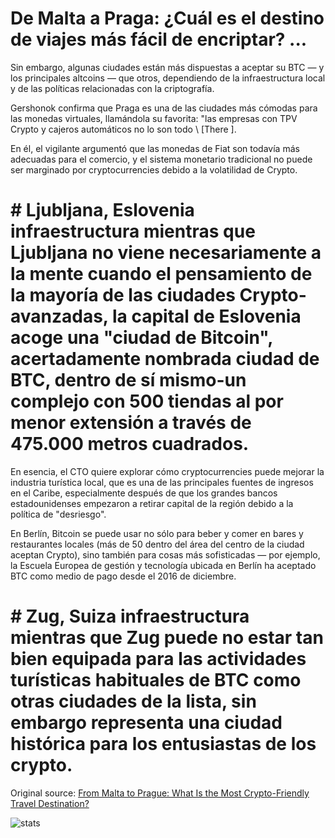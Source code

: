 # De Malta a Praga: ¿Cuál es el destino de viajes más fácil de encriptar? ...

Sin embargo, algunas ciudades están más dispuestas a aceptar su BTC — y los principales altcoins — que otros, dependiendo de la infraestructura local y de las políticas relacionadas con la criptografía.

Gershonok confirma que Praga es una de las ciudades más cómodas para las monedas virtuales, llamándola su favorita: "las empresas con TPV Crypto y cajeros automáticos no lo son todo \ [There \].

En él, el vigilante argumentó que las monedas de Fiat son todavía más adecuadas para el comercio, y el sistema monetario tradicional no puede ser marginado por cryptocurrencies debido a la volatilidad de Crypto.

# # Ljubljana, Eslovenia infraestructura mientras que Ljubljana no viene necesariamente a la mente cuando el pensamiento de la mayoría de las ciudades Crypto-avanzadas, la capital de Eslovenia acoge una "ciudad de Bitcoin", acertadamente nombrada ciudad de BTC, dentro de sí mismo-un complejo con 500 tiendas al por menor extensión a través de 475.000 metros cuadrados.

En esencia, el CTO quiere explorar cómo cryptocurrencies puede mejorar la industria turística local, que es una de las principales fuentes de ingresos en el Caribe, especialmente después de que los grandes bancos estadounidenses empezaron a retirar capital de la región debido a la política de "desriesgo".

En Berlín, Bitcoin se puede usar no sólo para beber y comer en bares y restaurantes locales (más de 50 dentro del área del centro de la ciudad aceptan Crypto), sino también para cosas más sofisticadas — por ejemplo, la Escuela Europea de gestión y tecnología ubicada en Berlín ha aceptado BTC como medio de pago desde el 2016 de diciembre.

# # Zug, Suiza infraestructura mientras que Zug puede no estar tan bien equipada para las actividades turísticas habituales de BTC como otras ciudades de la lista, sin embargo representa una ciudad histórica para los entusiastas de los crypto.

Original source: [From Malta to Prague: What Is the Most Crypto-Friendly Travel Destination?](https://cointelegraph.com/news/from-malta-to-prague-what-is-the-most-crypto-friendly-travel-destination)

![stats](https://c.statcounter.com/11760860/0/a89fa40b/1/ "stats")